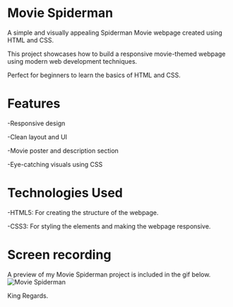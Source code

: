 # Movie Spiderman


A simple and visually appealing Spiderman Movie webpage created using HTML and CSS.

This project showcases how to build a responsive movie-themed webpage using modern web development techniques. 

Perfect for beginners to learn the basics of HTML and CSS.

# Features


-Responsive design

-Clean layout and UI

-Movie poster and description section

-Eye-catching visuals using CSS

# Technologies Used


-HTML5: For creating the structure of the webpage.

-CSS3: For styling the elements and making the webpage responsive.

# Screen recording


A preview of my Movie Spiderman project is included in the gif below.
![Movie Spiderman](https://github.com/user-attachments/assets/6bd839c8-b0d0-422c-86fa-f1fed297115b)

King Regards.
